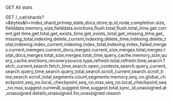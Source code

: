 GET All stats

GET /_cat/shards?v&bytes&h=index,shard,primep,state,docs,store,ip,id,node,completion.size,fielddata.memory_size,fielddata.evictions,flush.total,flush.total_time,get.current,get.time,get.total,get_exists_time,get_exists_total,get_missing_time,get_missing_total,indexing.delete_current,indexing.delete_time,indexing.delete_total,indexing.index_current,indexing.index_total,indexing.index_failed,merges.current,mereges.current_docs,merges.current_size,merges.total,merges.total_docs,merges.total_size,merges.total_time,query_cache.memory_size,query_cache.evictions,recoverysource.type,refresh.total,refresh.time,search.fetch_current,search.fetch_time,search.open_contexts,search.query_current,search.query_time,search.query_total,search.scroll_current,search.scroll_time,search.scroll_total,segments.count,segments.memory,seq_no.global_checkpoint,seq_no.local_checkpoint,seq_no.max,seq_no.local_checkpoint,seq_no.max,suggest.currenåt,suggest.time,suggest.total,sync_id,unassigned.at,unassigned.details,unassigned.for,unassigned.reason
